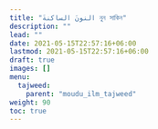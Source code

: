 ```yaml
---
title: "النونَ الساكنةَ নুন সাকিন"
description: ""
lead: ""
date: 2021-05-15T22:57:16+06:00
lastmod: 2021-05-15T22:57:16+06:00
draft: true
images: []
menu: 
  tajweed:
    parent: "moudu_ilm_tajweed"
weight: 90
toc: true
---
```



